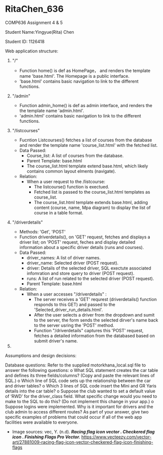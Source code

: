 # RitaChen_636

COMP636 Assignment 4 & 5

Student Name:Yingyue(Rita) Chen

Student ID: 1126418

Web application structure:

1. "/" 
    - Function home() is def as HomePage， and renders the template name 'base.html'. The Homepage is a public interface. 
    - 'base.html' contains basic navigation to link to the different functions. 

2. "/admin" 
    - Function admin_home() is def as admin interface, and renders the the template name 'admin.html'.
    - 'admin.html' contains basic navigation to link to the different functions.

3. "/listcourses"
    - Fucntion Listcourses() fetches a list of courses from the database and render the template name 'course_list.html' with the fetched list. 
    - Data Passed: 
        - Course_list: A list of courses from the database.
        - Parent Template: base.html
        - The course_list.html template extend base.html, which likely contains common layout elments (navigate). 
    - Relation:
        - When a user request to the /listcourse:
            - The listcourse() function is exectued.
            - Fetched list is passed to the course_list.html templates as course_list.
            - The course_list.html template extends base.html, adding  content (course, name, Mpa diagram) to display the list of course in a table format. 

4. "/driverdetails"
    - Methods: 'Get', 'POST'
    - Function driverdetails(), on 'GET' request, fetches and displays a driver list; on 'POST' request, feches and display detailed information about a specific driver details (runs and courses).
    - Data Passed:
        - driver_names: A list of driver names.
        - driver_name: Selected driver (POST request).
        - driver: Details of the selected driver, SQL exectute associated infomration and store query to driver (POST request).
        - runs: A list of run related to the selected driver (POST request).
        - Parent Template: base.html
    - Relation:
        - When a user accesses "/driverdetails" :
            - The server receives a 'GET' requrest (driverdetails() function responds to this GET) and passed to the 'Selected_driver_run_details.html'.
            - After the user selects a driver from the dropdown and sumit to the server, the form sends the selected dirver's name back to the server usring the 'POST' method.
            - Function "/driverdetails" captures this 'POST' request, fetches a detailed information from the databased based on submit driver's name.

5. 


Assumptions and design decisions:






Database questions: Refer to the supplied motorkhana_local.sql file to answer the following questions:
o What SQL statement creates the car table and defines its three fields/columns? (Copy and paste the relevant lines of SQL.)
o Which line of SQL code sets up the relationship between the car and driver tables?
o Which 3 lines of SQL code insert the Mini and GR Yaris details into the car table?
o Suppose the club wanted to set a default value of ‘RWD’ for the driver_class field. What specific change would you need to make to the SQL to do this? (Do not implement this change in your app.)
o Suppose logins were implemented. Why is it important for drivers and the club admin to access different routes? As part of your answer, give two specific examples of problems that could occur if all of the web app facilities were available to everyone.



- Image sources: vec, Y. (n.d). ***Racing flag icon vector . Checkered flag icon . Finishing Flags Pro Vector.*** https://www.vecteezy.com/vector-art/27881009-racing-flag-icon-vector-checkered-flag-icon-finishing-flags
